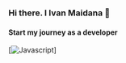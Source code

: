 ### Hi there. I Ivan Maidana 👋
#### Start my journey as a developer

[![Javascript](https://img.shields.io/badge/Javascript-F7DF1E?style=for-the-badge&logo=javascript&logoColor=White&labelColor=101010)]
<!--
**Ivan9912/ivan9912** is a ✨ _special_ ✨ repository because its `README.md` (this file) appears on your GitHub profile.

Here are some ideas to get you started:

- 🔭 I’m currently working on ...
- 🌱 I’m currently learning ...
- 👯 I’m looking to collaborate on ...
- 🤔 I’m looking for help with ...
- 💬 Ask me about ...
- 📫 How to reach me: ...
- 😄 Pronouns: ...
- ⚡ Fun fact: ...
-->
